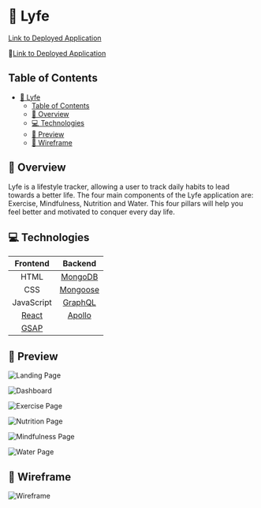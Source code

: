 # 🍃 Lyfe
[Link to Deployed Application](https://lyfe22.herokuapp.com/)

📌[Link to Deployed Application](https://lyfe22.herokuapp.com/)

## Table of Contents
- [🍃 Lyfe](#-lyfe)
  - [Table of Contents](#table-of-contents)
  - [🔎 Overview](#-overview)
  - [💻 Technologies](#-technologies)
  - [🎨 Preview](#-preview)
  - [📝 Wireframe](#-wireframe)

## 🔎 Overview
Lyfe is a lifestyle tracker, allowing a user to track daily habits to lead towards a better life. The four main components of the Lyfe application are: Exercise, Mindfulness, Nutrition and Water. This four pillars will help you feel better and motivated to conquer every day life.

## 💻 Technologies

|              Frontend               |                 Backend                  |
| :---------------------------------: | :--------------------------------------: |
|                HTML                 |   [MongoDB](https://www.mongodb.com/)    |
|                 CSS                 |   [Mongoose](https://mongoosejs.com/)    |
|             JavaScript              |     [GraphQL](https://graphql.org/)      |
|    [React](https://reactjs.org/)    | [Apollo](https://www.apollographql.com/) |
| [GSAP](https://greensock.com/gsap/) |                                          |

## 🎨 Preview
![Landing Page](./assets/landing-preview.png)

![Dashboard](./assets/dashboard-preview.png)

![Exercise Page](./assets/exercise-preview.png)

![Nutrition Page](./assets/nutrition-preview.png)

![Mindfulness Page](./assets/mindfulness-preview.png)

![Water Page](./assets/water-preview.png)


## 📝 Wireframe
![Wireframe](./assets/wireframe.drawio.png)
